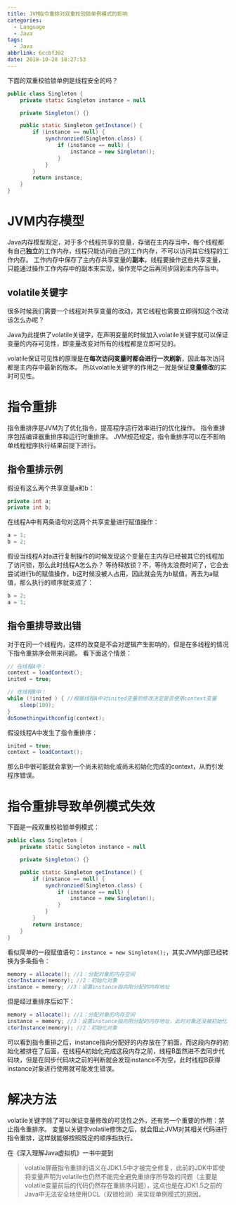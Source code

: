 ```yaml
---
title: JVM指令重排对双重校验锁单例模式的影响
categories:
  - Language
  - Java
tags:
  - Java
abbrlink: 6ccbf392
date: 2018-10-28 18:27:53
---
```


下面的双重校验锁单例是线程安全的吗？

```java
public class Singleton {
    private static Singleton instance = null

    private Singleton() {}

    public static Singleton getInstance() {
        if (instance == null) {
            synchronzied(Singleton.class) {
                if (instance == null) {
                    instance = new Singleton();
                }
            }
        }
        return instance;
    }
}
```

<!-- more -->

# JVM内存模型

Java内存模型规定，对于多个线程共享的变量，存储在主内存当中，每个线程都有自己**独立**的工作内存，线程只能访问自己的工作内存，不可以访问其它线程的工作内存。
工作内存中保存了主内存共享变量的**副本**，线程要操作这些共享变量，只能通过操作工作内存中的副本来实现，操作完毕之后再同步回到主内存当中。

## volatile关键字

很多时候我们需要一个线程对共享变量的改动，其它线程也需要立即得知这个改动该怎么办呢？

Java为此提供了volatile关键字，在声明变量的时候加入volatile关键字就可以保证变量的内存可见性，即变量改变对所有的线程都是立即可见的。

volatile保证可见性的原理是在**每次访问变量时都会进行一次刷新**，因此每次访问都是主内存中最新的版本。
所以volatile关键字的作用之一就是保证**变量修改**的实时可见性。

# 指令重排

指令重排序是JVM为了优化指令，提高程序运行效率进行的优化操作。
指令重排序包括编译器重排序和运行时重排序。
JVM规范规定，指令重排序可以在不影响单线程程序执行结果前提下进行。

## 指令重排示例

假设有这么两个共享变量a和b：

```java
private int a;
private int b;
```

在线程A中有两条语句对这两个共享变量进行赋值操作：

```java
a = 1;
b = 2;
```

假设当线程A对a进行复制操作的时候发现这个变量在主内存已经被其它的线程加了访问锁，那么此时线程A怎么办？
等待释放锁？不，等待太浪费时间了，它会去尝试进行b的赋值操作，b这时候没被人占用，因此就会先为b赋值，再去为a赋值，那么执行的顺序就变成了：

```java
b = 2;
a = 1;
```

## 指令重排导致出错

对于在同一个线程内，这样的改变是不会对逻辑产生影响的，但是在多线程的情况下指令重排序会带来问题。
看下面这个情景：

```java
// 在线程A中：
context = loadContext();
inited = true;

// 在线程B中：
while (!inited ) { //根据线程A中对inited变量的修改决定是否使用context变量
    sleep(100);
}
doSomethingwithconfig(context);
```

假设线程A中发生了指令重排序：

```java
inited = true;
context = loadContext();
```

那么B中很可能就会拿到一个尚未初始化或尚未初始化完成的context，从而引发程序错误。

# 指令重排导致单例模式失效

下面是一段双重校验锁单例模式：

```java
public class Singleton {
    private static Singleton instance = null

    private Singleton() {}

    public static Singleton getInstance() {
        if (instance == null) {
            synchronzied(Singleton.class) {
                if (instance == null) {
                    instance = new Singleton();
                }
            }
        }
        return instance;
    }
}
```

看似简单的一段赋值语句：`instance = new Singleton();`，其实JVM内部已经转换为多条指令：

```java
memory = allocate(); //1：分配对象的内存空间
ctorInstance(memory); //2：初始化对象
instance = memory; //3：设置instance指向刚分配的内存地址
```

但是经过重排序后如下：

```java
memory = allocate(); //1：分配对象的内存空间
instance = memory; //3：设置instance指向刚分配的内存地址，此时对象还没被初始化
ctorInstance(memory); //2：初始化对象
```

可以看到指令重排之后，instance指向分配好的内存放在了前面，而这段内存的初始化被排在了后面，在线程A初始化完成这段内存之前，线程B虽然进不去同步代码块，但是在同步代码块之前的判断就会发现instance不为空，此时线程B获得instance对象进行使用就可能发生错误。

# 解决方法

volatile关键字除了可以保证变量修改的可见性之外，还有另一个重要的作用：禁止指令重排序。
变量以关键字volatile修饰之后，就会阻止JVM对其相关代码进行指令重排，这样就能够按照既定的顺序指执行。

在《深入理解Java虚拟机》一书中提到

> volatile屏蔽指令重排的语义在JDK1.5中才被完全修复，此前的JDK中即使将变量声明为volatile也仍然不能完全避免重排序所导致的问题（主要是volatile变量前后的代码仍然存在重排序问题），这点也是在JDK1.5之前的Java中无法安全地使用DCL（双锁检测）来实现单例模式的原因。
